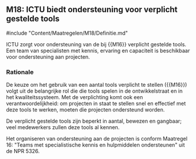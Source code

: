 ## M18: ICTU biedt ondersteuning voor verplicht gestelde tools

#include "Content/Maatregelen/M18/Definitie.md"

ICTU zorgt voor ondersteuning van de bij {{M16}} verplicht gestelde tools. Een team van specialisten met kennis, ervaring en capaciteit is beschikbaar voor ondersteuning aan projecten.

### Rationale

De keuze om het gebruik van een aantal tools verplicht te stellen ({{M16}}) volgt uit de belangrijke rol die die tools spelen in de ontwikkelstraat en in het kwaliteitssysteem. Met de verplichting komt ook een verantwoordelijkheid: om projecten in staat te stellen snel en effectief met deze tools te werken, moeten die projecten ondersteund worden.

De verplicht gestelde tools zijn beperkt in aantal, bewezen en gangbaar; veel medewerkers zullen deze tools al kennen.

Het organiseren van ondersteuning aan de projecten is conform Maatregel 16: "Teams met specialistische kennis en hulpmiddelen ondersteunen" uit de NPR 5326.

